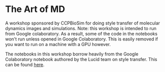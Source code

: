 # The Art of MD

A workshop sponsored by CCPBioSim for doing style transfer of molecular dynamics images and simulations. Note: this workshop is intended to run from Google colaboratory. As a result, some of the code in the notebooks won't run unless opened in Google Colaboratory. This is easily removed if you want to run on a machine with a GPU however. 

The notebooks in this workshop borrow heavily from the  Google Colaboratory notebook authored by the Lucid team on style transfer. This can be found [here](https://colab.research.google.com/github/tensorflow/lucid/blob/master/notebooks/differentiable-parameterizations/style_transfer_2d.ipynb). 
